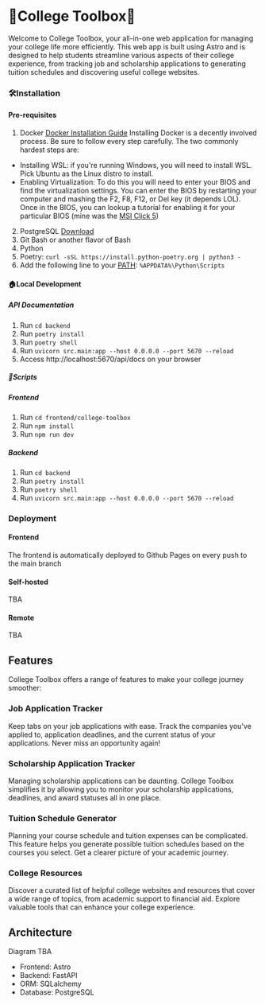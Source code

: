 # 🧰College Toolbox🧰

Welcome to College Toolbox, your all-in-one web application for managing your college life more efficiently. This web app is built using Astro and is designed to help students streamline various aspects of their college experience, from tracking job and scholarship applications to generating tuition schedules and discovering useful college websites.

### 🛠Installation

#### Pre-requisites

1. Docker [Docker Installation Guide](https://docs.docker.com/get-docker/)
Installing Docker is a decently involved process. Be sure to follow every step carefully.
The two commonly hardest steps are:

- Installing WSL: if you're running Windows, you will need to install WSL. Pick Ubuntu as the Linux distro to install.
- Enabling Virtualization: To do this you will need to enter your BIOS and find the virtualization settings. You can enter the BIOS by restarting your computer and mashing the F2, F8, F12, or Del key (it depends LOL). Once in the BIOS, you can lookup a tutorial for enabling it for your particular BIOS (mine was the [MSI Click 5](https://liquidsky.com/how-to-enable-virtualization-msi-click-bios-5/))

2. PostgreSQL [Download](https://www.postgresql.org/download/)
3. Git Bash or another flavor of Bash
4. Python
5. Poetry: `curl -sSL https://install.python-poetry.org | python3 -`
6. Add the following line to your [PATH](https://gist.github.com/nex3/c395b2f8fd4b02068be37c961301caa7):
 `%APPDATA%\Python\Scripts`

#### 🏠Local Development

##### API Documentation

1. Run `cd backend`
2. Run `poetry install`
3. Run `poetry shell`
4. Run `uvicorn src.main:app --host 0.0.0.0 --port 5670 --reload`
5. Access http://localhost:5670/api/docs on your browser

##### 📜Scripts

##### Frontend

1. Run `cd frontend/college-toolbox`
2. Run `npm install`
3. Run `npm run dev`

##### Backend

1. Run `cd backend`
2. Run `poetry install`
3. Run `poetry shell`
4. Run `uvicorn src.main:app --host 0.0.0.0 --port 5670 --reload`

### Deployment

#### Frontend

The frontend is automatically deployed to Github Pages on every push to the main branch

#### Self-hosted

TBA

#### Remote

TBA

## Features

College Toolbox offers a range of features to make your college journey smoother:

### Job Application Tracker

Keep tabs on your job applications with ease. Track the companies you've applied to, application deadlines, and the current status of your applications. Never miss an opportunity again!

### Scholarship Application Tracker

Managing scholarship applications can be daunting. College Toolbox simplifies it by allowing you to monitor your scholarship applications, deadlines, and award statuses all in one place.

### Tuition Schedule Generator

Planning your course schedule and tuition expenses can be complicated. This feature helps you generate possible tuition schedules based on the courses you select. Get a clearer picture of your academic journey.

### College Resources

Discover a curated list of helpful college websites and resources that cover a wide range of topics, from academic support to financial aid. Explore valuable tools that can enhance your college experience.

## Architecture

Diagram TBA

- Frontend: Astro
- Backend: FastAPI
- ORM: SQLalchemy
- Database: PostgreSQL
